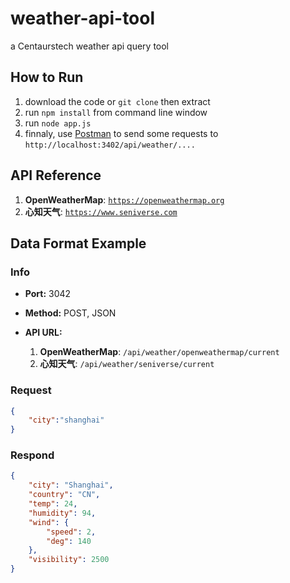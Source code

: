 # weather-api-tool
a Centaurstech weather api query tool

## How to Run

1. download the code or `git clone` then extract
2. run `npm install` from command line window
3. run `node app.js`
4. finnaly, use [Postman](https://www.getpostman.com/) to send some requests to `http://localhost:3402/api/weather/....`

## API Reference

1. **OpenWeatherMap**: [`https://openweathermap.org`](https://openweathermap.org/api)
2. **心知天气**: [`https://www.seniverse.com`](https://www.seniverse.com/doc)

## Data Format Example

### Info

+ **Port:** 3042

+ **Method:** POST, JSON

+ **API URL:** 
  1. **OpenWeatherMap**: `/api/weather/openweathermap/current`
  2. **心知天气**: `/api/weather/seniverse/current`

### Request
```json
{
    "city":"shanghai"
}
```

### Respond
```json
{
    "city": "Shanghai",
    "country": "CN",
    "temp": 24,
    "humidity": 94,
    "wind": {
        "speed": 2,
        "deg": 140
    },
    "visibility": 2500
}
```

